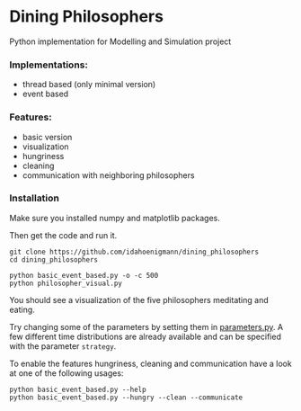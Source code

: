 # Dining Philosophers

Python implementation for Modelling and Simulation project

### Implementations:
* thread based (only minimal version)
* event based

### Features:
* basic version
* visualization
* hungriness
* cleaning
* communication with neighboring philosophers

### Installation
Make sure you installed numpy and matplotlib packages.

Then get the code and run it.
```shell
git clone https://github.com/idahoenigmann/dining_philosophers
cd dining_philosophers
```

```shell
python basic_event_based.py -o -c 500
python philosopher_visual.py
```

You should see a visualization of the five philosophers meditating
and eating.

Try changing some of the parameters by setting them in [parameters.py](parameters.py).
A few different time distributions are already available and can be specified with the
parameter ```strategy```.

To enable the features hungriness, cleaning and communication have a look at one of the following
usages:
```shell
python basic_event_based.py --help
python basic_event_based.py --hungry --clean --communicate
```